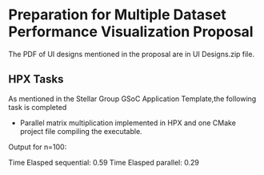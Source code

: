# Preparation for Multiple Dataset Performance Visualization Proposal

The PDF of UI designs mentioned in the proposal are in UI Designs.zip file.

## HPX Tasks

As mentioned in the Stellar Group GSoC Application Template,the following task is completed

* Parallel matrix multiplication implemented in HPX and one CMake project file compiling the executable.

Output for n=100:

Time Elasped sequential: 0.59
Time Elasped parallel: 0.29



